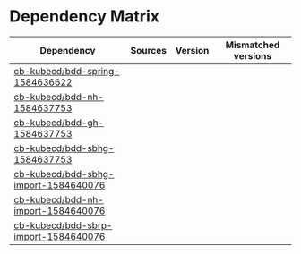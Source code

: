 # Dependency Matrix

Dependency | Sources | Version | Mismatched versions
---------- | ------- | ------- | -------------------
[cb-kubecd/bdd-spring-1584636622](https://github.com/cb-kubecd/bdd-spring-1584636622.git) |  | []() | 
[cb-kubecd/bdd-nh-1584637753](https://github.com/cb-kubecd/bdd-nh-1584637753.git) |  | []() | 
[cb-kubecd/bdd-gh-1584637753](https://github.com/cb-kubecd/bdd-gh-1584637753.git) |  | []() | 
[cb-kubecd/bdd-sbhg-1584637753](https://github.com/cb-kubecd/bdd-sbhg-1584637753.git) |  | []() | 
[cb-kubecd/bdd-sbhg-import-1584640076](https://github.com/cb-kubecd/bdd-sbhg-import-1584640076.git) |  | []() | 
[cb-kubecd/bdd-nh-import-1584640076](https://github.com/cb-kubecd/bdd-nh-import-1584640076.git) |  | []() | 
[cb-kubecd/bdd-sbrp-import-1584640076](https://github.com/cb-kubecd/bdd-sbrp-import-1584640076.git) |  | []() | 
